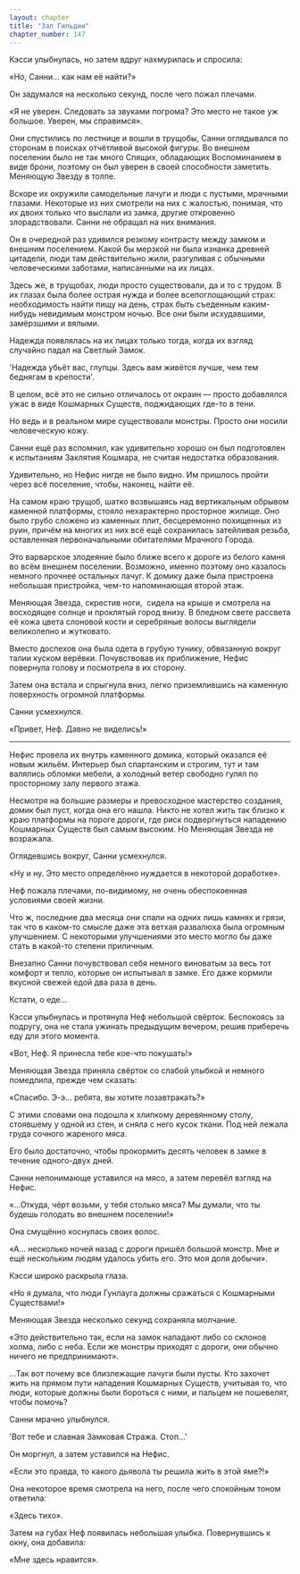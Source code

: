 ```yaml
---
layout: chapter
title: "Зал Гильдии"
chapter_number: 147
---
```


Кэсси улыбнулась, но затем вдруг нахмурилась и спросила:

«Но, Санни... как нам её найти?»

Он задумался на несколько секунд, после чего пожал плечами.

«Я не уверен. Следовать за звуками погрома? Это место не такое уж большое. Уверен, мы справимся».

Они спустились по лестнице и вошли в трущобы, Санни оглядывался по сторонам в поисках отчётливой высокой фигуры. Во внешнем поселении было не так много Спящих, обладающих Воспоминанием в виде брони, поэтому он был уверен в своей способности заметить Меняющую Звезду в толпе.

Вскоре их окружили самодельные лачуги и люди с пустыми, мрачными глазами. Некоторые из них смотрели на них с жалостью, понимая, что их двоих только что выслали из замка, другие откровенно злорадствовали. Санни не обращал на них внимания.

Он в очередной раз удивился резкому контрасту между замком и внешним поселением. Какой бы мерзкой ни была изнанка древней цитадели, люди там действительно жили, разгуливая с обычными человеческими заботами, написанными на их лицах.

Здесь же, в трущобах, люди просто существовали, да и то с трудом. В их глазах была более острая нужда и более всепоглощающий страх: необходимость найти пищу на день, страх быть съеденным каким-нибудь невидимым монстром ночью. Все они были исхудавшими, замёрзшими и вялыми.

Надежда появлялась на их лицах только тогда, когда их взгляд случайно падал на Светлый Замок.

'Надежда убьёт вас, глупцы. Здесь вам живётся лучше, чем тем беднягам в крепости'.

В целом, всё это не сильно отличалось от окраин — просто добавлялся ужас в виде Кошмарных Существ, поджидающих где-то в тени.

Но ведь и в реальном мире существовали монстры. Просто они носили человеческую кожу.

Санни ещё раз вспомнил, как удивительно хорошо он был подготовлен к испытаниям Заклятия Кошмара, не считая недостатка образования.

Удивительно, но Нефис нигде не было видно. Им пришлось пройти через всё поселение, чтобы, наконец, найти её.

На самом краю трущоб, шатко возвышаясь над вертикальным обрывом каменной платформы, стояло нехарактерно просторное жилище. Оно было грубо сложено из каменных плит, бесцеремонно похищенных из руин, причём на многих из них всё ещё сохранилась затейливая резьба, оставленная первоначальными обитателями Мрачного Города.

Это варварское злодеяние было ближе всего к дороге из белого камня во всём внешнем поселении. Возможно, именно поэтому оно казалось немного прочнее остальных лачуг. К домику даже была пристроена небольшая пристройка, чем-то напоминающая второй этаж.

Меняющая Звезда, скрестив ноги,  сидела на крыше и смотрела на восходящее солнце и проклятый город внизу. В бледном свете рассвета её кожа цвета слоновой кости и серебряные волосы выглядели великолепно и жутковато.

Вместо доспехов она была одета в грубую тунику, обвязанную вокруг талии куском верёвки. Почувствовав их приближение, Нефис повернула голову и посмотрела в их сторону.

Затем она встала и спрыгнула вниз, легко приземлившись на каменную поверхность огромной платформы.

Санни усмехнулся.

«Привет, Неф. Давно не виделись!»

***

Нефис провела их внутрь каменного домика, который оказался её новым жильём. Интерьер был спартанским и строгим, тут и там валялись обломки мебели, а холодный ветер свободно гулял по просторному залу первого этажа.

Несмотря на большие размеры и превосходное мастерство создания, домик был пуст, когда она его нашла. Никто не хотел жить так близко к краю платформы на пороге дороги, где риск подвергнуться нападению Кошмарных Существ был самым высоким. Но Меняющая Звезда не возражала.

Оглядевшись вокруг, Санни усмехнулся.

«Ну и ну. Это место определённо нуждается в некоторой доработке».

Неф пожала плечами, по-видимому, не очень обеспокоенная условиями своей жизни.

Что ж, последние два месяца они спали на одних лишь камнях и грязи, так что в каком-то смысле даже эта ветхая развалюха была огромным улучшением. С некоторыми улучшениями это место могло бы даже стать в какой-то степени приличным.

Внезапно Санни почувствовал себя немного виноватым за весь тот комфорт и тепло, которые он испытывал в замке. Его даже кормили вкусной свежей едой два раза в день.

Кстати, о еде...

Кэсси улыбнулась и протянула Неф небольшой свёрток. Беспокоясь за подругу, она не стала ужинать предыдущим вечером, решив приберечь еду для этого момента.

«Вот, Неф. Я принесла тебе кое-что покушать!»

Меняющая Звезда приняла свёрток со слабой улыбкой и немного помедлила, прежде чем сказать:

«Спасибо. Э-э… ребята, вы хотите позавтракать?»

С этими словами она подошла к хлипкому деревянному столу, стоявшему у одной из стен, и сняла с него кусок ткани. Под ней лежала груда сочного жареного мяса.

Его было достаточно, чтобы прокормить десять человек в замке в течение одного-двух дней.

Санни непонимающе уставился на мясо, а затем перевёл взгляд на Нефис.

«...Откуда, чёрт возьми, у тебя столько мяса? Мы думали, что ты будешь голодать во внешнем поселении!»

Она смущённо коснулась своих волос.

«А... несколько ночей назад с дороги пришёл большой монстр. Мне и ещё нескольким людям удалось убить его. Это моя доля добычи».

Кэсси широко раскрыла глаза.

«Но я думала, что люди Гунлауга должны сражаться с Кошмарными Существами!»

Меняющая Звезда несколько секунд сохраняла молчание.

«Это действительно так, если на замок нападают либо со склонов холма, либо с неба. Если же монстры приходят с дороги, они обычно ничего не предпринимают».

...Так вот почему все близлежащие лачуги были пусты. Кто захочет жить на прямом пути нападения Кошмарных Существ, учитывая то, что люди, которые должны были бороться с ними, и пальцем не пошевелят, чтобы помочь?

Санни мрачно улыбнулся.

'Вот тебе и славная Замковая Стража. Стоп...'

Он моргнул, а затем уставился на Нефис.

«Если это правда, то какого дьявола ты решила жить в этой яме?!»

Она некоторое время смотрела на него, после чего спокойным тоном ответила:

«Здесь тихо».

Затем на губах Неф появилась небольшая улыбка. Повернувшись к окну, она добавила:

«Мне здесь нравится».